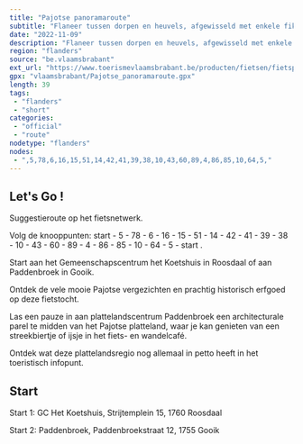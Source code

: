 ```yaml
---
title: "Pajotse panoramaroute"
subtitle: "Flaneer tussen dorpen en heuvels, afgewisseld met enkele fikse kuitenbijters"
date: "2022-11-09"
description: "Flaneer tussen dorpen en heuvels, afgewisseld met enkele fikse kuitenbijters. Maar eens je boven komt, maakt de 'kijk op het Pajottenland' elk metertje klimwerk goed. Om wat te bekomen las je een rustpauze in een van de gezellige cafés onderweg in."
region: "flanders"
source: "be.vlaamsbrabant"
ext_url: "https://www.toerismevlaamsbrabant.be/producten/fietsen/fietsproducten/pajotse-panoramaroute/index.html"
gpx: "vlaamsbrabant/Pajotse_panoramaroute.gpx"
length: 39
tags:
 - "flanders"
 - "short"
categories:
 - "official"
 - "route"
nodetype: "flanders"
nodes:
 - ",5,78,6,16,15,51,14,42,41,39,38,10,43,60,89,4,86,85,10,64,5,"
---
```


## Let's Go ! 

Suggestieroute op het fietsnetwerk.

Volg de knooppunten: start - 5 - 78 - 6 - 16 - 15 - 51 - 14 - 42 - 41 - 39 - 38 - 10 - 43 - 60 - 89 - 4 - 86 - 85 - 10 - 64 - 5 - start .

Start aan het Gemeenschapscentrum het Koetshuis in Roosdaal of aan Paddenbroek in Gooik.

Ontdek de vele mooie Pajotse vergezichten en prachtig historisch erfgoed op deze fietstocht.

Las een pauze in aan plattelandscentrum Paddenbroek een architecturale parel te midden van het Pajotse platteland, waar je kan genieten van een streekbiertje of ijsje in het fiets- en wandelcafé.

Ontdek wat deze plattelandsregio nog allemaal in petto heeft in het toeristisch infopunt.

## Start

Start 1: GC Het Koetshuis, Strijtemplein 15, 1760 Roosdaal 

Start 2: Paddenbroek, Paddenbroekstraat 12, 1755 Gooik
